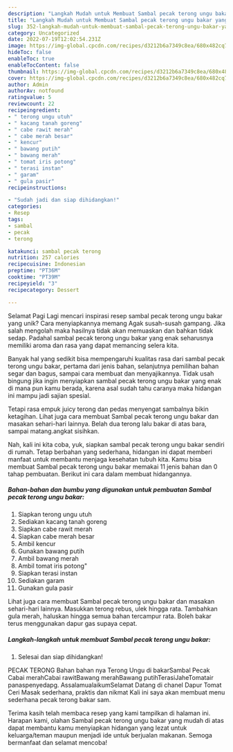 ```yaml
---
description: "Langkah Mudah untuk Membuat Sambal pecak terong ungu bakar yang Lezat, Sempurna"
title: "Langkah Mudah untuk Membuat Sambal pecak terong ungu bakar yang Lezat, Sempurna"
slug: 352-langkah-mudah-untuk-membuat-sambal-pecak-terong-ungu-bakar-yang-lezat-sempurna
category: Uncategorized
date: 2022-07-19T12:02:54.231Z
image: https://img-global.cpcdn.com/recipes/d3212b6a7349c8ea/680x482cq70/sambal-pecak-terong-ungu-bakar-foto-resep-utama.jpg
hideToc: false
enableToc: true
enableTocContent: false
thumbnail: https://img-global.cpcdn.com/recipes/d3212b6a7349c8ea/680x482cq70/sambal-pecak-terong-ungu-bakar-foto-resep-utama.jpg
cover: https://img-global.cpcdn.com/recipes/d3212b6a7349c8ea/680x482cq70/sambal-pecak-terong-ungu-bakar-foto-resep-utama.jpg
author: Admin
authorAv: notfound
ratingvalue: 5
reviewcount: 22
recipeingredient:
- " terong ungu utuh"
- " kacang tanah goreng"
- " cabe rawit merah"
- " cabe merah besar"
- " kencur"
- " bawang putih"
- " bawang merah"
- " tomat iris potong"
- " terasi instan"
- " garam"
- " gula pasir"
recipeinstructions:

- "Sudah jadi dan siap dihidangkan!"
categories:
- Resep
tags:
- sambal
- pecak
- terong

katakunci: sambal pecak terong 
nutrition: 257 calories
recipecuisine: Indonesian
preptime: "PT36M"
cooktime: "PT39M"
recipeyield: "3"
recipecategory: Dessert

---
```



Selamat Pagi Lagi mencari inspirasi resep sambal pecak terong ungu bakar yang unik? Cara menyiapkannya memang Agak susah-susah gampang. Jika salah mengolah maka hasilnya tidak akan memuaskan dan bahkan tidak sedap. Padahal sambal pecak terong ungu bakar yang enak seharusnya memiliki aroma dan rasa yang dapat memancing selera kita.


Banyak hal yang sedikit bisa mempengaruhi kualitas rasa dari sambal pecak terong ungu bakar, pertama dari jenis bahan, selanjutnya pemilihan bahan segar dan bagus, sampai cara membuat dan menyajikannya. Tidak usah bingung jika ingin menyiapkan sambal pecak terong ungu bakar yang enak di mana pun kamu berada, karena asal sudah tahu caranya maka hidangan ini mampu jadi sajian spesial.

Tetapi rasa empuk juicy terong dan pedas menyengat sambalnya bikin ketagihan. Lihat juga cara membuat Sambal pecak terong ungu bakar dan masakan sehari-hari lainnya. Belah dua terong lalu bakar di atas bara, sampai matang.angkat sisihkan.


Nah, kali ini kita coba, yuk, siapkan sambal pecak terong ungu bakar sendiri di rumah. Tetap berbahan yang sederhana, hidangan ini dapat memberi manfaat untuk membantu menjaga kesehatan tubuh kita. Kamu bisa membuat Sambal pecak terong ungu bakar memakai 11 jenis bahan dan 0 tahap pembuatan. Berikut ini cara dalam membuat hidangannya.

<!--inarticleads1-->

##### Bahan-bahan dan bumbu yang digunakan untuk pembuatan Sambal pecak terong ungu bakar:

1. Siapkan  terong ungu utuh
1. Sediakan  kacang tanah goreng
1. Siapkan  cabe rawit merah
1. Siapkan  cabe merah besar
1. Ambil  kencur
1. Gunakan  bawang putih
1. Ambil  bawang merah
1. Ambil  tomat iris potong&#34;
1. Siapkan  terasi instan
1. Sediakan  garam
1. Gunakan  gula pasir


Lihat juga cara membuat Sambal pecak terong ungu bakar dan masakan sehari-hari lainnya. Masukkan terong rebus, ulek hingga rata. Tambahkan gula merah, haluskan hingga semua bahan tercampur rata. Boleh bakar terus menggunakan dapur gas supaya cepat. 

<!--inarticleads2-->

##### Langkah-langkah untuk membuat Sambal pecak terong ungu bakar:


1. Selesai dan siap dihidangkan!

PECAK TERONG Bahan bahan nya Terong Ungu di bakarSambal Pecak Cabai merahCabai rawitBawang merahBawang putihTerasiJaheTomatair panaspenyedapg. AssalamualaikumSelamat Datang di chanel Dapur Tomat Ceri Masak sederhana, praktis dan nikmat Kali ini saya akan membuat menu sederhana pecak terong bakar sam. 

Terima kasih telah membaca resep yang kami tampilkan di halaman ini. Harapan kami, olahan Sambal pecak terong ungu bakar yang mudah di atas dapat membantu kamu menyiapkan hidangan yang lezat untuk keluarga/teman maupun menjadi ide untuk berjualan makanan. Semoga bermanfaat dan selamat mencoba!
